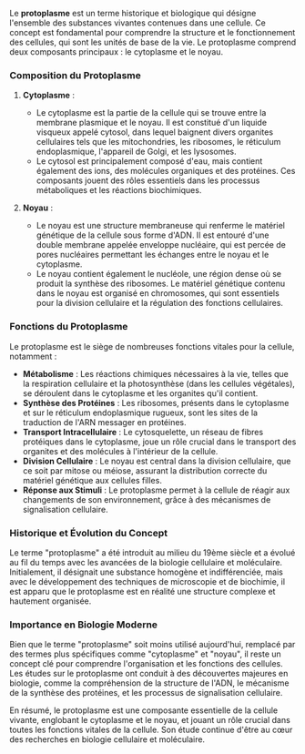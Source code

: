 Le **protoplasme** est un terme historique et biologique qui désigne l'ensemble des substances vivantes contenues dans une cellule. Ce concept est fondamental pour comprendre la structure et le fonctionnement des cellules, qui sont les unités de base de la vie. Le protoplasme comprend deux composants principaux : le cytoplasme et le noyau.

### Composition du Protoplasme

1. **Cytoplasme** : 
   - Le cytoplasme est la partie de la cellule qui se trouve entre la membrane plasmique et le noyau. Il est constitué d'un liquide visqueux appelé cytosol, dans lequel baignent divers organites cellulaires tels que les mitochondries, les ribosomes, le réticulum endoplasmique, l'appareil de Golgi, et les lysosomes. 
   - Le cytosol est principalement composé d'eau, mais contient également des ions, des molécules organiques et des protéines. Ces composants jouent des rôles essentiels dans les processus métaboliques et les réactions biochimiques.

2. **Noyau** : 
   - Le noyau est une structure membraneuse qui renferme le matériel génétique de la cellule sous forme d'ADN. Il est entouré d'une double membrane appelée enveloppe nucléaire, qui est percée de pores nucléaires permettant les échanges entre le noyau et le cytoplasme.
   - Le noyau contient également le nucléole, une région dense où se produit la synthèse des ribosomes. Le matériel génétique contenu dans le noyau est organisé en chromosomes, qui sont essentiels pour la division cellulaire et la régulation des fonctions cellulaires.

### Fonctions du Protoplasme

Le protoplasme est le siège de nombreuses fonctions vitales pour la cellule, notamment :

- **Métabolisme** : Les réactions chimiques nécessaires à la vie, telles que la respiration cellulaire et la photosynthèse (dans les cellules végétales), se déroulent dans le cytoplasme et les organites qu'il contient.
- **Synthèse des Protéines** : Les ribosomes, présents dans le cytoplasme et sur le réticulum endoplasmique rugueux, sont les sites de la traduction de l'ARN messager en protéines.
- **Transport Intracellulaire** : Le cytosquelette, un réseau de fibres protéiques dans le cytoplasme, joue un rôle crucial dans le transport des organites et des molécules à l'intérieur de la cellule.
- **Division Cellulaire** : Le noyau est central dans la division cellulaire, que ce soit par mitose ou méiose, assurant la distribution correcte du matériel génétique aux cellules filles.
- **Réponse aux Stimuli** : Le protoplasme permet à la cellule de réagir aux changements de son environnement, grâce à des mécanismes de signalisation cellulaire.

### Historique et Évolution du Concept

Le terme "protoplasme" a été introduit au milieu du 19ème siècle et a évolué au fil du temps avec les avancées de la biologie cellulaire et moléculaire. Initialement, il désignait une substance homogène et indifférenciée, mais avec le développement des techniques de microscopie et de biochimie, il est apparu que le protoplasme est en réalité une structure complexe et hautement organisée.

### Importance en Biologie Moderne

Bien que le terme "protoplasme" soit moins utilisé aujourd'hui, remplacé par des termes plus spécifiques comme "cytoplasme" et "noyau", il reste un concept clé pour comprendre l'organisation et les fonctions des cellules. Les études sur le protoplasme ont conduit à des découvertes majeures en biologie, comme la compréhension de la structure de l'ADN, le mécanisme de la synthèse des protéines, et les processus de signalisation cellulaire.

En résumé, le protoplasme est une composante essentielle de la cellule vivante, englobant le cytoplasme et le noyau, et jouant un rôle crucial dans toutes les fonctions vitales de la cellule. Son étude continue d'être au cœur des recherches en biologie cellulaire et moléculaire.